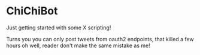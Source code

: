 # ChiChiBot

Just getting started with some X scripting!

Turns you you can only post tweets from oauth2 endpoints, that killed a few hours oh well, reader don't make the same mistake as me!